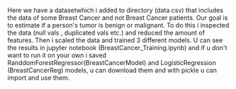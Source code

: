 Here we have a datasetwhich i added to directory (data.csv) that includes the data of some Breast Cancer and not Breast Cancer patients.
Our goal is to estimate if a person's tumor is benign or malignant.
To do this i inspected the data (null vals , duplicated vals etc.) and reduced the amount of features.
Then i scaled the data and trained 3 different models.
U can see the results in jupyter notebook (BreastCancer_Training.ipynb) and if u don't want to run it on your own i saved RanddomForestRegressor(BreastCancerModel) and LogisticRegression (BreastCancerReg) models, u can download them and with pickle u can import and use them.
